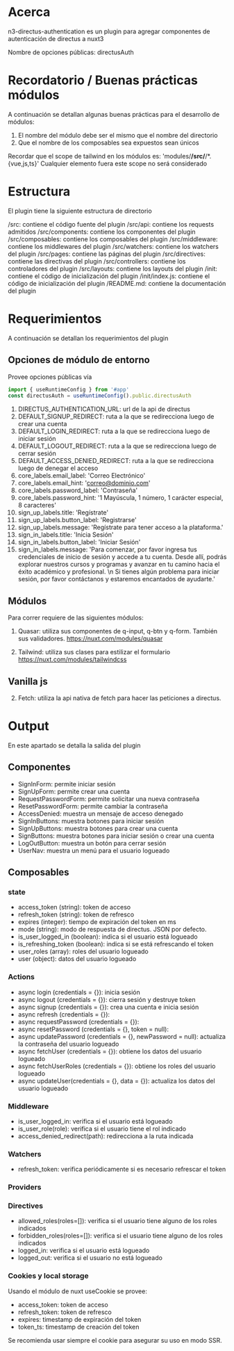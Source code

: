# Acerca
n3-directus-authentication es un plugin para agregar componentes de autenticación de directus a nuxt3

Nombre de opciones públicas: directusAuth

# Recordatorio / Buenas prácticas módulos
A continuación se detallan algunas buenas prácticas para el desarrollo de módulos:
1. El nombre del módulo debe ser el mismo que el nombre del directorio
2. Que el nombre de los composables sea expuestos sean únicos

Recordar que el scope de tailwind en los módulos es:
'modules/**/src/**/*.{vue,js,ts}'
Cualquier elemento fuera este scope no será considerado


# Estructura
El plugin tiene la siguiente estructura de directorio

/src: contiene el código fuente del plugin
/src/api: contiene los requests admitidos
/src/components: contiene los componentes del plugin  
/src/composables: contiene los composables del plugin
/src/middleware: contiene los middlewares del plugin
/src/watchers: contiene los watchers del plugin
/src/pages: contiene las páginas del plugin
/src/directives: contiene las directivas del plugin
/src/controllers: contiene los controladores del plugin
/src/layouts: contiene los layouts del plugin
/init: contiene el código de inicialización del plugin
/init/index.js: contiene el código de inicialización del plugin
/README.md: contiene la documentación del plugin

# Requerimientos
A continuación se detallan los requerimientos del plugin

## Opciones de módulo de entorno

Provee opciones públicas vía
```javascript
import { useRuntimeConfig } from '#app'
const directusAuth = useRuntimeConfig().public.directusAuth
```

1. DIRECTUS_AUTHENTICATION_URL: url de la api de directus
2. DEFAULT_SIGNUP_REDIRECT: ruta a la que se redirecciona luego de crear una cuenta
3. DEFAULT_LOGIN_REDIRECT: ruta a la que se redirecciona luego de iniciar sesión
4. DEFAULT_LOGOUT_REDIRECT: ruta a la que se redirecciona luego de cerrar sesión
5. DEFAULT_ACCESS_DENIED_REDIRECT: ruta a la que se redirecciona luego de denegar el acceso
6. core_labels.email_label: 'Correo Electrónico'
6. core_labels.email_hint: 'correo@dominio.com'
6. core_labels.password_label: 'Contraseña'
6. core_labels.password_hint: '1 Mayúscula, 1 número, 1 carácter especial, 8 caracteres'
6. sign_up_labels.title: 'Regístrate'
6. sign_up_labels.button_label: 'Registrarse'
6. sign_up_labels.message: 'Regístrate para tener acceso a la plataforma.'
6. sign_in_labels.title: 'Inicia Sesión'
6. sign_in_labels.button_label: 'Iniciar Sesión'
6. sign_in_labels.message: 'Para comenzar, por favor ingresa tus credenciales de inicio de sesión y accede a tu cuenta. Desde allí, podrás explorar nuestros cursos y programas y avanzar en tu camino hacia el éxito académico y profesional. \n Si tienes algún problema para iniciar sesión, por favor contáctanos y estaremos encantados de ayudarte.'

## Módulos
Para correr requiere de las siguientes módulos:

1. Quasar: utiliza sus componentes de q-input, q-btn y q-form. También sus validadores.
https://nuxt.com/modules/quasar

2. Tailwind: utiliza sus clases para estilizar el formulario
https://nuxt.com/modules/tailwindcss

## Vanilla js
2. Fetch: utiliza la api nativa de fetch para hacer las peticiones a directus.

# Output
En este apartado se detalla la salida del plugin

## Componentes
- SignInForm: permite iniciar sesión
- SignUpForm: permite crear una cuenta
- RequestPasswordForm: permite solicitar una nueva contraseña
- ResetPasswordForm: permite cambiar la contraseña
- AccessDenied: muestra un mensaje de acceso denegado
- SignInButtons: muestra botones para iniciar sesión
- SignUpButtons: muestra botones para crear una cuenta
- SignButtons: muestra botones para iniciar sesión o crear una cuenta
- LogOutButton: muestra un botón para cerrar sesión
- UserNav: muestra un menú para el usuario logueado

## Composables

### state
- access_token (string): token de acceso
- refresh_token (string): token de refresco
- expires (integer): tiempo de expiración del token en ms
- mode (string): modo de respuesta de directus. JSON por defecto.
- is_user_logged_in (boolean): indica si el usuario está logueado
- is_refreshing_token (boolean): indica si se está refrescando el token
- user_roles (array): roles del usuario logueado
- user (object): datos del usuario logueado

### Actions
- async login (credentials = {}): inicia sesión
- async logout (credentials = {}): cierra sesión y destruye token
- async signup (credentials = {}): crea una cuenta e inicia sesión
- async refresh (credentials = {}): 
- async requestPassword (credentials = {}):
- async resetPassword (credentials = {}, token = null):
- async updatePassword (credentials = {}, newPassword = null): actualiza la contraseña del usuario logueado
- async fetchUser (credentials = {}): obtiene los datos del usuario logueado
- async fetchUserRoles (credentials = {}): obtiene los roles del usuario logueado
- async updateUser(credentials = {}, data = {}): actualiza los datos del usuario logueado

### Middleware
- is_user_logged_in: verifica si el usuario está logueado
- is_user_role(role): verifica si el usuario tiene el rol indicado
- access_denied_redirect(path): redirecciona a la ruta indicada

### Watchers
- refresh_token: verifica periódicamente si es necesario refrescar el token

### Providers


### Directives
- allowed_roles(roles=[]): verifica si el usuario tiene alguno de los roles indicados
- forbidden_roles(roles=[]): verifica si el usuario tiene alguno de los roles indicados
- logged_in: verifica si el usuario está logueado
- logged_out: verifica si el usuario no está logueado

### Cookies y local storage
Usando el módulo de nuxt useCookie se provee:

- access_token: token de acceso
- refresh_token: token de refresco
- expires: timestamp de expiración del token
- token_ts: timestamp de creación del token

Se recomienda usar siempre el cookie para asegurar su uso en modo SSR.